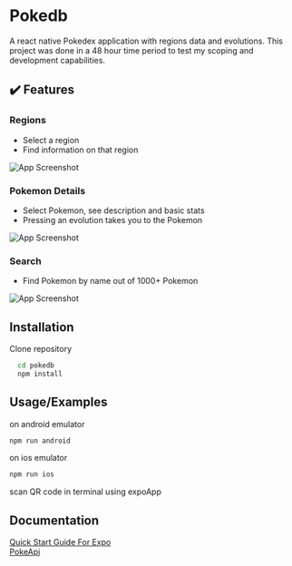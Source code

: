 
# Pokedb

A react native Pokedex application with regions  data and evolutions. This project was done
in a 48 hour time period to test my scoping and development capabilities.

## :heavy_check_mark: Features

### Regions
* Select a region
* Find information on that region  

![App Screenshot](http://g.recordit.co/CrhPMMrkRD.gif)






















### Pokemon Details
* Select Pokemon, see description and basic stats
* Pressing an evolution takes you to the Pokemon  

![App Screenshot](http://g.recordit.co/kYk9I6bTqa.gif)











### Search
* Find Pokemon by name out of 1000+ Pokemon  

![App Screenshot](http://g.recordit.co/1irn1we2Oc.gif)  















## Installation

Clone repository

```bash
  cd pokedb
  npm install
```

## Usage/Examples
on android emulator
```bash
npm run android

```
on ios emulator
```bash
npm run ios

```
scan QR code in terminal using expoApp

## Documentation

[Quick Start Guide For Expo](https://docs.expo.dev/guides/)<br />
[PokeApi](https://pokeapi.co/)
